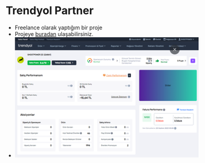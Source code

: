 # Trendyol Partner
- Freelance olarak yaptığım  bir proje
- Projeye [buradan](https://partner-trendyol.netlify.app/) ulaşabilirsiniz.
- ![alt text](https://github.com/serhatzunluoglu/Anasayfa/blob/652b8a71efde4071cad196e5a18f3ecf26176c05/images/Sayfa-Tasar%C4%B1m%C4%B1.png)